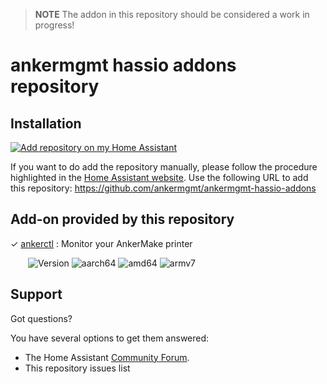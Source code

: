 > **NOTE**
> The addon in this repository should be considered a work in progress!

# ankermgmt hassio addons repository
## Installation

[![Add repository on my Home Assistant][repository-badge]][repository-url]

If you want to do add the repository manually, please follow the procedure highlighted in the [Home Assistant website](https://home-assistant.io/hassio/installing_third_party_addons). Use the following URL to add this repository: https://github.com/ankermgmt/ankermgmt-hassio-addons

## Add-on provided by this repository
&#10003;  [ankerctl](ankerctl/) : Monitor your AnkerMake printer

&emsp;&emsp;![Version](https://img.shields.io/badge/dynamic/yaml?label=Version&query=%24.version&url=https%3A%2F%2Fraw.githubusercontent.com%2Fankermgmt%2Fankermgmt-hassio-addons%2Fmaster%2Fankerctl%2Fconfig.yaml)
![aarch64][aarch64-badge]
![amd64][amd64-badge]
![armv7][armv7-badge]

## Support
Got questions?

You have several options to get them answered:

- The Home Assistant [Community Forum][forum].
- This repository issues list

[aarch64-badge]: https://img.shields.io/badge/aarch64--green.svg?logo=arm
[amd64-badge]: https://img.shields.io/badge/amd64--green.svg?logo=amd
[armv7-badge]: https://img.shields.io/badge/armv7--green.svg?logo=arm
[forum]: https://community.home-assistant.io/
[repository-badge]: https://img.shields.io/badge/Add%20repository%20to%20my-Home%20Assistant-41BDF5?logo=home-assistant&style=for-the-badge
[repository-url]: https://my.home-assistant.io/redirect/supervisor_add_addon_repository/?repository_url=https%3A%2F%2Fgithub.com%2Fankermgmt%2Fankermgmt-hassio-addons
